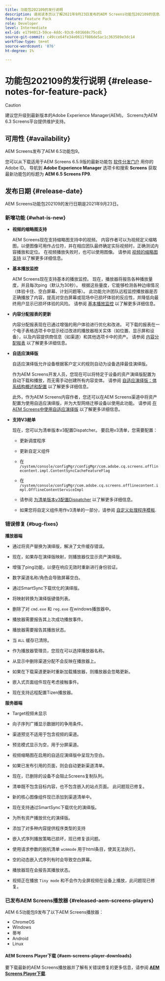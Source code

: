 ```yaml
---
title: 功能包202109的发行说明
description: 请阅读本页以了解2021年9月23日发布的AEM Screens功能包202109的信息。
feature: Feature Pack
role: Developer
level: Intermediate
exl-id: e1794013-59ce-4ddc-93c0-601668c75cd1
source-git-commit: c49cce64fe34e0611f086de5ac1c363589e3dc14
workflow-type: tm+mt
source-wordcount: '876'
ht-degree: 1%

---
```


# 功能包202109的发行说明 {#release-notes-for-feature-pack}

>[!CAUTION]
>建议您升级到最新版本的Adobe Experience Manager(AEM)。 Screens为AEM 6.3 Screens平台提供维护支持。

## 可用性 {#availability}

AEM Screens发布了AEM 6.5功能包9。

您可以从下载适用于AEM Screens 6.5.9版的最新功能包 [软件分发门户](https://experience.adobe.com/#/downloads/content/software-distribution/en/aem.html) 用你的Adobe ID。 导航到 **Adobe Experience Manager** 选项卡和搜索 **Screens** 获取最新功能包的标题为 **AEM 6.5 Screens FP9**.

## 发布日期 {#release-date}

AEM Screens功能包202109的发行日期是2021年9月23日。

### 新增功能 {#what-is-new}

* **视频的缩略图支持**

   AEM Screens现在支持缩略图支持中的视频。 内容作者可以为视频定义缩略图，以便图像可用作占位符，并在相应团队最终确定实际视频时，正确测试内容播放和定位。 在视频播放失败时，也可以使用图像。
请参阅 [视频的缩略图支持](/help/user-guide/thumbnail-support.md) 以了解更多详细信息。

* **基本播放监控**

   AEM Screens现在支持基本的播放监控。 现在，播放器将报告各种播放量度，并且每次ping（默认为30秒）。 根据这些量度，它能够检测各种边缘情况（体验卡住、空白屏幕、计划问题等）。 此功能允许团队远程监控播放器是否正确播放了内容，提高对空白屏幕或现场中已损坏体验的反应性，并降低向最终用户显示已损坏体验的风险。
请参阅 [基本播放监控](https://experienceleague.adobe.com/docs/experience-manager-screens/user-guide/administering/installing-screens-player.html?lang=en#playback-monitoring) 以了解更多详细信息。

* **内容分配报表的更新**

   内容分配报表现在已通过增强的用户体验进行优化和改进。 可下载的报表在一个电子表格选项卡中显示经过改进的播放器相关实体（如位置、显示屏和设备），以及内容提供商信息（如渠道）和其他选项卡中的资产。
请参阅 [内容分配报表](/help/user-guide/content-assignment-report.md) 以了解更多详细信息。

* **自适应演绎版**

   自适应演绎版允许设备根据客户定义的规则自动为设备选择最佳演绎版。

   作为AEM Screens开发人员，您现在可以将特定于设备的资产演绎版配置为自动下载和播放，而无需手动创建所有内容变体。 请参阅 [自适应演绎版：体系结构概述和配置](/help/user-guide/adaptive-renditions.md) 以了解更多详细信息。

   此外，作为AEM Screens内容作者，您还可以在AEM Screens渠道中将资产配置为使用自适应演绎版，并为大型网络迁移设备以使用此功能。 请参阅 [在AEM Screens中使用自适应演绎版](/help/user-guide/using-adaptive-renditions.md) 以了解更多详细信息。

* **支持V3舱单**

   现在，您可以为清单版本v3配置Dispatcher。 要启用v3清单，您需要配置：

   * 更新调度程序

   * 更新自定义组件

   * 在 `/system/console/configMgr/configMgr/com.adobe.cq.screens.offlinecontent.impl.ContentSyncCacheFeatureFlag`

   * 在 `/system/console/configMgr/com.adobe.cq.screens.offlinecontent.impl.OfflineContentServiceImpl`

   * 请参阅 [为清单版本v3配置Dispatcher](https://experienceleague.adobe.com/docs/experience-manager-screens/user-guide/administering/dispatcher-configurations-aem-screens.html?lang=en#configuring-dispatcherv3) 以了解更多详细信息。
   * 如果您将自定义组件用作v3清单的一部分，请参阅 [自定义处理程序模板](https://experienceleague.adobe.com/docs/experience-manager-screens/user-guide/developing/developing-custom-component-tutorial-develop.html?lang=en#custom-handlers).


### 错误修复 {#bug-fixes}

**播放器端**

* 通过将资产替换为演绎版，解决了文件缓存错误。

* 现在，如果存在演绎版映射，则播放器仅显示资产演绎版。

* 增强了ping功能，以便在响应无效时重新进行身份验证。

* 数字渠道名称/角色会导致屏幕空白。

* 通过SmartSync下载优化的演绎版。

* 将映射转换为演绎版键值列表。

* 删除了对 `cmd.exe` 和 `reg.exe` 在windows播放器中。

* 播放器需要报告其上次成功播放事件。

* 播放器需要报告其播放状态。

* 当 `ALL` 缓存已清除。

* 作为播放器管理员，您现在可以选择播放器名称。

* 从显示中删除渠道分配不会反映在播放器上。

* 如果在下载渠道更新时重新加载播放器，则播放器会忽略更新。

* 嵌入式页面组件现在考虑接触事件。

* 现在支持远程配置Tizen播放器。

**服务器端**

* Target视频未显示
* 向子序列广播显示数据时的争用条件。

* 渠道预览不适用于包含视频的渠道。

* 预览模式显示为空，用于分屏渠道。

* 视频缩略图在启用的自适应演绎版中呈现为空白。

* 如果已发布引用的页面，则会自动更新渠道清单。

* 现在，已删除的设备不会阻止Screens复制队列。

* 清单既不包含目标内容，也不包含嵌入的站点页面。 此问题现已修复。

* 新的核心图像组件现已添加到渠道清单中。

* 现在支持通过SmartSync下载优化的演绎版。

* 为所有资产播放优化的演绎版。

* 添加了对多种内容提供程序类型的支持

* 嵌入式序列播放策略已损坏，现已修复该问题。

* 使用请求参数的脱机清单 `wcmmode` 用于html条目，使其无法执行。

* 空的动态嵌入式序列有时会导致空白屏幕。

* 播放器现在会报告其播放状态。

* 视频正在播放 `Tiny mode` 和不会作为全屏视频在设备上播放，此问题现已修复。

### 已发布AEM Screens播放器 {#released-aem-screens-players}

AEM 6.5功能包9发布了以下AEM Screens播放器：

* ChromeOS
* Windows
* 蒂岑
* Android
* Linux

#### AEM Screens Player下载  {#aem-screens-player-downloads}

要下载最新的AEM Screens播放器并了解有关错误修复的更多信息，请参阅 **[AEM Screens Player下载](https://download.macromedia.com/screens/index.html)**.
